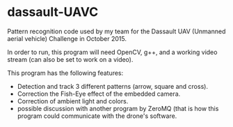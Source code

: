 # dassault-UAVC
Pattern recognition code used by my team for the Dassault UAV (Unmanned aerial vehicle) Challenge in October 2015.

In order to run, this program will need OpenCV, g++, and a working video stream (can also be set to work on a video).

This program has the following features:
- Detection and track 3 different patterns (arrow, square and cross).
- Correction the Fish-Eye effect of the embedded camera.
- Correction of ambient light and colors.
- possible discussion with another program by ZeroMQ (that is how this program could communicate with the drone's software.
